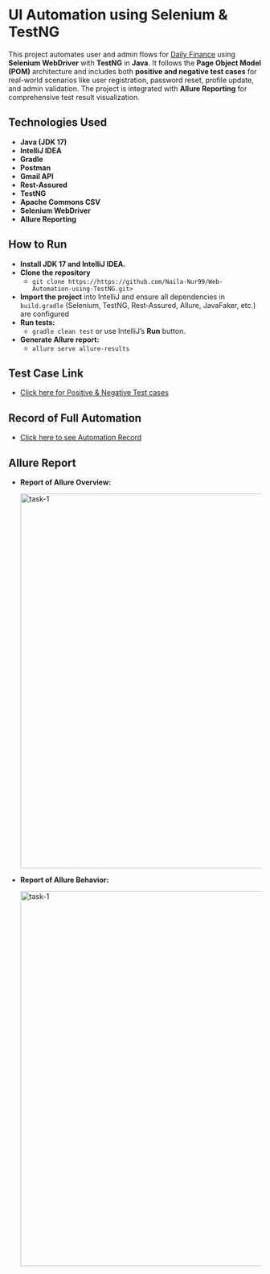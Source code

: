 # UI Automation using Selenium & TestNG

This project automates user and admin flows for [Daily Finance](https://dailyfinance.roadtocareer.net/) using **Selenium WebDriver** with **TestNG** in **Java**. It follows the **Page Object Model (POM)** architecture and includes both **positive and negative test cases** for real-world scenarios like user registration, password reset, profile update, and admin validation. The project is integrated with **Allure Reporting** for comprehensive test result visualization.

## Technologies Used

- **Java (JDK 17)**
- **IntelliJ IDEA**
- **Gradle**
- **Postman**
- **Gmail API**
- **Rest-Assured**
- **TestNG**
- **Apache Commons CSV**
- **Selenium WebDriver**
- **Allure Reporting**

## How to Run

- **Install JDK 17 and IntelliJ IDEA.**   
- **Clone the repository**  
   - `git clone https://https://github.com/Naila-Nur99/Web-Automation-using-TestNG.git>`
- **Import the project** into IntelliJ and ensure all dependencies in `build.gradle` (Selenium, TestNG, Rest-Assured, Allure, JavaFaker, etc.) are configured
- **Run tests:**  
   - `gradle clean test` or use IntelliJ’s **Run** button. 
- **Generate Allure report:**
   - `allure serve allure-results` 
  

## Test Case Link

   - [Click here for Positive & Negative Test cases](https://docs.google.com/spreadsheets/d/1Xgq3atwgbEB10wDTRiC6cGbgDwi2wREw/edit?usp=drive_link&ouid=105680020578634715377&rtpof=true&sd=true) 

## Record of Full Automation 

   - [Click here to see Automation Record](https://drive.google.com/file/d/1fJFNPwc5TP2WyaNcaIDztTx4xT7iTZ3O/view?usp=drive_link)

## Allure Report 
   
- **Report of Allure Overview:**

  <img width="744" alt="task-1" src="https://github.com/user-attachments/assets/80a0f7ae-a1a2-45b5-808b-83edeccece1c" />
  

- **Report of Allure Behavior:**

  <img width="744" alt="task-1" src="https://github.com/user-attachments/assets/53e16ab2-92ba-4115-b57a-9e744328f972" />
  



  
